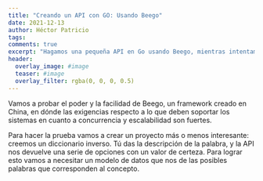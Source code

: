 ```yaml
---
title: "Creando un API con GO: Usando Beego"
date: 2021-12-13
author: Héctor Patricio
tags:
comments: true
excerpt: "Hagamos una pequeña API en Go usando Beego, mientras intentamos seguir los principios de Domain Driven Design"
header:
  overlay_image: #image
  teaser: #image
  overlay_filter: rgba(0, 0, 0, 0.5)
---
```


Vamos a probar el poder y la facilidad de Beego, un framework creado en China, en dónde las exigencias respecto a lo que deben soportar los sistemas en cuanto a concurrencia y escalabilidad son fuertes.

Para hacer la prueba vamos a crear un proyecto más o menos interesante: creemos un diccionario inverso. Tú das la descripción de la palabra, y la API nos devuelve una serie de opciones con un valor de certeza. Para lograr esto vamos a necesitar un modelo de datos que nos de las posibles palabras que corresponden al concepto.
